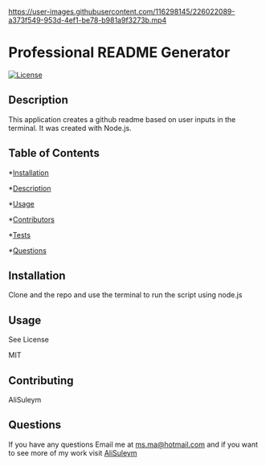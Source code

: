 

https://user-images.githubusercontent.com/116298145/226022089-a373f549-953d-4ef1-be78-b981a9f3273b.mp4

# Professional README Generator
  
  [![License](https://img.shields.io/badge/License-MIT-yellow.svg)](https://opensource.org/licenses/MIT)


  
  ## Description
  
  This application creates a github readme based on user inputs in the terminal. It was created with Node.js.
  
  ## Table of Contents
  
  *[Installation](#Installation)

  *[Description](#Description)

  *[Usage](#Usage)

  *[Contributors](#Contributors)

  *[Tests](#Tests)

  *[Questions](#Questions')

  ## Installation
  
  Clone and the repo and use the terminal to run the script using node.js
  
  ## Usage
  
  See License
  
  MIT
  
  ## Contributing
  
  AliSuleym
  
  ## Questions
  
  If you have any questions Email me at ms.ma@hotmail.com and if you want to see more of my work visit [AliSuleym](https://github.com/AliSuleym)
  










